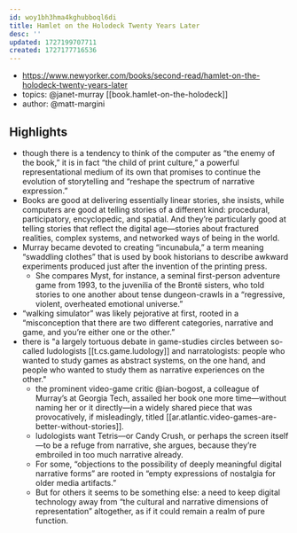 ```yaml
---
id: woy1bh3hma4kghubboql6di
title: Hamlet on the Holodeck Twenty Years Later
desc: ''
updated: 1727199707711
created: 1727177716536
---
```


- https://www.newyorker.com/books/second-read/hamlet-on-the-holodeck-twenty-years-later
- topics: @janet-murray [[book.hamlet-on-the-holodeck]]
- author: @matt-margini

## Highlights

- though there is a tendency to think of the computer as “the enemy of the book,” it is in fact “the child of print culture,” a powerful representational medium of its own that promises to continue the evolution of storytelling and “reshape the spectrum of narrative expression.”
- Books are good at delivering essentially linear stories, she insists, while computers are good at telling stories of a different kind: procedural, participatory, encyclopedic, and spatial. And they’re particularly good at telling stories that reflect the digital age—stories about fractured realities, complex systems, and networked ways of being in the world.
- Murray became devoted to creating “incunabula,” a term meaning “swaddling clothes” that is used by book historians to describe awkward experiments produced just after the invention of the printing press.
  - She compares Myst, for instance, a seminal first-person adventure game from 1993, to the juvenilia of the Brontë sisters, who told stories to one another about tense dungeon-crawls in a “regressive, violent, overheated emotional universe.”
- “walking simulator” was likely pejorative at first, rooted in a “misconception that there are two different categories, narrative and game, and you’re either one or the other.”
- there is "a largely tortuous debate in game-studies circles between so-called ludologists [[t.cs.game.ludology]] and narratologists: people who wanted to study games as abstract systems, on the one hand, and people who wanted to study them as narrative experiences on the other."
  - the prominent video-game critic @ian-bogost, a colleague of Murray’s at Georgia Tech, assailed her book one more time—without naming her or it directly—in a widely shared piece that was provocatively, if misleadingly, titled [[ar.atlantic.video-games-are-better-without-stories]].
  - ludologists want Tetris—or Candy Crush, or perhaps the screen itself—to be a refuge from narrative, she argues, because they’re embroiled in too much narrative already.
  - For some, “objections to the possibility of deeply meaningful digital narrative forms” are rooted in “empty expressions of nostalgia for older media artifacts.” 
  - But for others it seems to be something else: a need to keep digital technology away from “the cultural and narrative dimensions of representation” altogether, as if it could remain a realm of pure function.